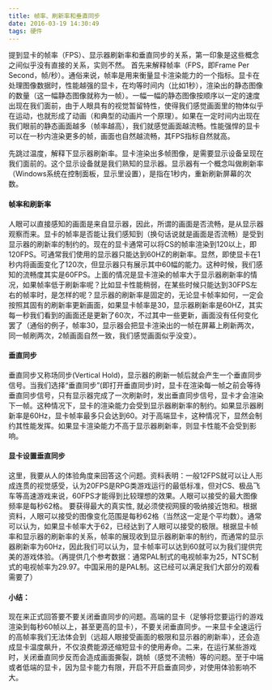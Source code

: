 ```yaml
---
title: 帧率、刷新率和垂直同步
date: 2016-03-19 14:30:49
tags: 硬件
---
```


提到显卡的帧率（FPS）、显示器刷新率和垂直同步的关系，第一印象是这些概念之间似乎没有直接的关系，实则不然。
首先来解释帧率（FPS，即Frame Per Second，帧/秒）。通俗来说，帧率是用来衡量显卡渲染能力的一个指标。显卡在处理图像数据时，性能越强的显卡，在均等时间内（比如1秒），渲染出的静态图像的数量（这一幅静态图像就称为一帧）。一幅一幅的静态图像按顺序以一定的速度出现在我们面前，由于人眼具有的视觉暂留特性，使得我们感觉画面里的物体似乎在运动，也就形成了动画（和典型的动画片一个原理）。如果在一定时间内出现在我们眼前的静态画面越多（帧率越高），我们就感觉画面越流畅。性能强悍的显卡可以在一秒内渲染更多的帧，画面也自然越流畅，其FPS指标自然就高。
<!--more-->
先跳过温度，解释下显示器刷新率。显卡渲染出多帧图像，是需要显示设备呈现在我们面前的。这个显示设备就是我们熟知的显示器。显示器有一个概念叫做刷新率（Windows系统在控制面板，显示里设置），是指在1秒内，重新刷新屏幕的次数。

#### 帧率和刷新率
人眼可以直接感知的画面是来自显示器，因此，所谓的画面是否流畅，是从显示器观察而来。显卡的帧率是否能让我们感知到（换句话说就是画面是否流畅）是受到显示器的刷新率的制约的。现在的显卡通常可以将CS的帧率渲染到120以上，即120FPS。可通常我们使用的显示器只能达到60HZ的刷新率。显然，即使显卡在1秒内将画面变化了120次，但显示器只有展示其中60幅的能力。这种时候，我们感知的流畅度其实是60FPS。上面的情况是显卡渲染的帧率大于显示器刷新率的情况，如果帧率低于刷新率呢？比如显卡性能稍弱，在某些时候只能达到30FPS左右的帧率时，是怎样的呢？显示器的刷新率是固定的，无论显卡帧率如何，一定会按照其固有的刷新率更新画面，如果显卡帧率是30，显示器刷新率是60HZ，其实每一秒我们看到的画面还是更新了60次，不过其中一些更新，画面没有任何变化罢了（通俗的例子，帧率30，显示器会把显卡渲染出的一帧在屏幕上刷新两次，同一帧刷两次，2帧画面自然一致，我们感觉画面似乎没变）。

#### 垂直同步
垂直同步又称场同步(Vertical Hold)，显示器的刷新一帧后就会产生一个垂直同步信号。当我们选择“垂直同步”(即打开垂直同步)时，显卡在渲染每一帧之前会等待垂直同步信号，只有显示器完成了一次刷新时，发出垂直同步信号，显卡才会渲染下一帧。这种情况下，显卡的渲染能力会受到显示器刷新率的制约。如果显示器刷新率是60Hz，显卡帧率最多只会达到60。对于高端显卡，这种情况下，显然会制约其性能发挥。如果显卡渲染能力不高于显示器刷新率，则显卡性能不会受到影响。

#### 显卡设置垂直同步
这里，我要从人的体验角度来回答这个问题。资料表明：一般12FPS就可以让人形成连贯的视觉感受，认为20FPS是RPG类游戏运行的最低标准，但对CS、极品飞车等高速游戏来说，60FPS才能得到比较理想的效果。人眼可以接受的最大图像频率是每秒62格。 要获得最大的真实性, 就必须使视网膜的吸纳接近饱和。根据资料，人眼可以接受的图像变化范围是每秒62格（当然这一定是个平均数）。通常可以认为，如果显卡帧率大于62，已经达到了人眼可以接受的极限。根据显卡帧率和显示器的刷新率的关系，帧率的展现收到显示器刷新率的制约，而通常的显示器刷新率为60Hz，因此我们可以认为，显卡帧率可以达到60就可以为我们提供完美的游戏体验。（再提供几个参考数据：通常PAL制式的电视帧率为25，NTSC制式的电视帧率为29.97。中国采用的是PAL制。这已经可以满足我们大部分的观看需要了）

#### 小结：
现在来正式回答要不要关闭垂直同步的问题。高端的显卡（足够将您要运行的游戏渲染到每秒60帧以上，甚至更高的显卡），不要关闭垂直同步。一来显卡全速运行的高帧率我们无法体会到（远超人眼接受画面的极限和显示器的刷新率），还会造成显卡温度飙升，不仅浪费能源还缩短显卡的使用寿命。二来，在运行某些游戏时，关闭垂直同步反而会造成画面撕裂，跳帧（感觉不流畅）等的问题。至于中端或者低端的显卡，因为显卡能力有限，开启不开启垂直同步，对使用体验影响不大。
